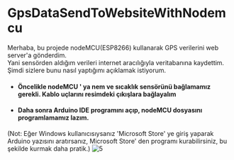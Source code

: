 # GpsDataSendToWebsiteWithNodemcu
Merhaba, bu projede nodeMCU(ESP8266) kullanarak GPS verilerini web server'a gönderdim. 
<br>Yani sensörden aldığım verileri internet aracılığıyla veritabanına kaydettim. Şimdi sizlere bunu nasıl yaptığımı açıklamak istiyorum.

* #### Öncelikle nodeMCU ' ya nem ve sıcaklık sensörünü bağlamamız gerekli. Kablo uçlarını resimdeki çıkışlara bağlayalım

* #### Daha sonra Arduino IDE programını açıp, nodeMCU dosyasını programlamamız lazım.
(Not: Eğer Windows kullanıcısıysanız 'Microsoft Store' ye giriş yaparak Arduino yazısını aratırsanız, Microsoft Store' den programı kurabilirsiniz, bu şekilde kurmak daha pratik.)
![5](https://user-images.githubusercontent.com/50117470/77775186-42033f80-705d-11ea-8c36-3d14e5ffaa0c.PNG)
